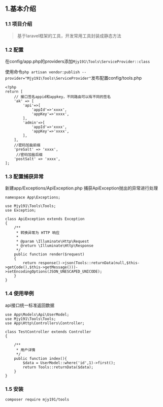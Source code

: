 ## 1.基本介绍
### 1.1 项目介绍
> 基于laravel框架的工具，开发常用工具封装成静态方法
### 1.2 配置
在config/app.php的providers添加```Mjy191\Tools\ServiceProvider::class```

使用命令```php artisan vendor:publish --provider="Mjy191\Tools\ServiceProvider"```发布配置config/tools.php

```
<?php
return [
    // 接口签名appid和appkey，不同路由可以有不同的签名
    'ak' => [
        'api'=>[
            'appId'=>'xxxx',
            'appKey'=>'xxxx',
        ],
        'admin'=>[
            'appId'=>'xxxx',
            'appKey'=>'xxxx',
        ],
    ],
    //密码加盐前缀
    'preSalt' => 'xxxx',
     //密码加盐后缀
    'postSalt' => 'xxxx',
];
```
### 1.3 配置捕获异常
新建app/Exceptions/ApiException.php
捕获ApiException抛出的异常进行处理
```
namespace App\Exceptions;

use Mjy191\Tools\Tools;
use Exception;

class ApiException extends Exception
{
    /**
     * 转换异常为 HTTP 响应
     *
     * @param \Illuminate\Http\Request
     * @return \Illuminate\Http\Response
     */
    public function render($request)
    {
        return response()->json(Tools::returnData(null,$this->getCode(),$this->getMessage()))->setEncodingOptions(JSON_UNESCAPED_UNICODE);
    }
}
```
### 1.4 使用举例
api接口统一标准返回数据

```$xslt
use App\Models\Api\UserModel;
use Mjy191\Tools\Tools;
use App\Http\Controllers\Controller;

class TestController extends Controller
{

    /**
     * 用户详情
     */
    public function index(){
        $data = UserModel::where('id',1)->first();
        return Tools::returnData($data);
    }
}
```
### 1.5 安装
```
composer require mjy191/tools
```


